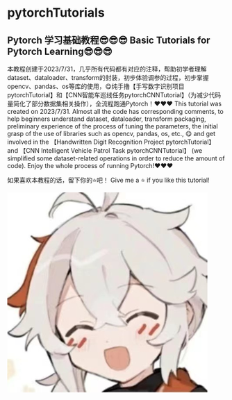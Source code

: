 # pytorchTutorials
## Pytorch 学习基础教程😎😎😎 Basic Tutorials for Pytorch Learning😎😎😎

本教程创建于2023/7/31，几乎所有代码都有对应的注释，帮助初学者理解dataset、dataloader、transform的封装，初步体验调参的过程，初步掌握opencv、pandas、os等库的使用，😋纯手撸【手写数字识别项目pytorchTutorial】和【CNN智能车巡线任务pytorchCNNTutorial】（为减少代码量简化了部分数据集相关操作），全流程跑通Pytorch！❤️❤️❤️
This tutorial was created on 2023/7/31. Almost all the code has corresponding comments, to help beginners understand dataset, dataloader, transform packaging, preliminary experience of the process of tuning the parameters, the initial grasp of the use of libraries such as opencv, pandas, os, etc., 😋 and get involved in the 【Handwritten Digit Recognition Project pytorchTutorial】 and 【CNN Intelligent Vehicle Patrol Task pytorchCNNTutorial】 (we simplified some dataset-related operations in order to reduce the amount of code). Enjoy the whole process of running Pytorch!❤️❤️❤️

如果喜欢本教程的话，留下你的⭐吧！
Give me a ⭐ if you like this tutorial!

![img](https://github.com/diaoquesang/pytorchTutorials/blob/main/dqs.jpg)
